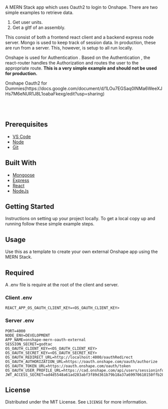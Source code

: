 
  <p align="left">
    A MERN Stack app which uses Oauth2 to login to Onshape. There are two simple examples to retrieve data. 
    <ol>
    <li>Get user units.</li>
    <li>Get a gltf of an assembly.</li>
    </ol>
  </p>
  
  <p>
  This consist of both a frontend react client and a backend express node server. Mongo is used to keep track of session data. In production, these are run from a server. This, however, is setup to all run locally.
  </p>

  <p>
  Onshape is used for Authentication . Based on the Authentication , the react-router handles the Authorization and routes the user to the appropriate route. <b>This is a very simple example and should not be used for production.</b>
  </p>

  <p>
  Onshape Oauth2 for Dummies(https://docs.google.com/document/d/1LOu7EGSaq0INMa6WeeXJHs7M6eNUR1J8L1oabaFkexg/edit?usp=sharing)
  </p>

<br />
<br />

<!-- PREREQUISITES -->

## Prerequisites

- [VS Code](https://code.visualstudio.com/)
- [Node](https://nodejs.org/en/)
- [Git](https://git-scm.com/downloads)

<!-- BUILT WITH -->

## Built With

- [Mongoose](https://mongoosejs.com/)
- [Express](https://expressjs.com/)
- [React](https://reactjs.org/)
- [NodeJs](https://nodejs.org/en/)

<!-- GETTING STARTED -->

## Getting Started

Instructions on setting up your project locally.
To get a local copy up and running follow these simple example steps.

<!-- USAGE EXAMPLES -->

## Usage

Use this as a template to create your own external Onshape app using the MERN Stack.

## Required

A .env file is require at the root of the client and server.

### Client .env

```
REACT_APP_OS_OAUTH_CLIENT_KEY=<OS_OAUTH_CLIENT_KEY>
```

### Server .env

```
PORT=4000
NODE_ENV=DEVELOPMENT
APP_NAME=onshape-mern-oauth-external
SESSION_SECRET=godtac
OS_OAUTH_CLIENT_KEY=<OS_OAUTH_CLIENT_KEY>
OS_OAUTH_SECRET_KEY=<OS_OAUTH_SECRET_KEY>
OS_OAUTH_REDIRECT_URL=http://localhost:4000/oauthRedirect
OS_OAUTH_AUTHORIZATION_URL=https://oauth.onshape.com/oauth/authorize
OS_OAUTH_TOKEN_URL=https://oauth.onshape.com/oauth/token
OS_OAUTH_USER_PROFILE_URL=https://cad.onshape.com/api/users/sessioninfo
JWT_ACCESS_SECRET=ad4d5548a61ad283abf3f89d361b79b18a37a69970610150ffb2895917f2b71bea
```


<!-- LICENSE -->

## License

Distributed under the MIT License. See `LICENSE` for more information.
